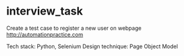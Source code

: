 # interview_task

Create a test case to register a new user on webpage http://automationpractice.com 

Tech stack: Python, Selenium
Design technique: Page Object Model
